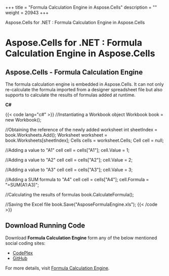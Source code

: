 +++
title = "Formula Calculation Engine in Aspose.Cells" 
description = "" 
weight = 20943 
+++

Aspose.Cells for .NET : Formula Calculation Engine in Aspose.Cells  

# Aspose.Cells for .NET : Formula Calculation Engine in Aspose.Cells


## Aspose.Cells - Formula Calculation Engine

The formula calculation engine is embedded in Aspose.Cells. It can not only re-calculate the formula imported from a designer spreadsheet file but also supports to calculate the results of formulas added at runtime.

**C#**

{{< code lang="c#" >}}
//Instantiating a Workbook object
Workbook book = new Workbook();

//Obtaining the reference of the newly added worksheet
int sheetIndex = book.Worksheets.Add();
Worksheet worksheet = book.Worksheets[sheetIndex];
Cells cells = worksheet.Cells;
Cell cell = null;

//Adding a value to "A1" cell
cell = cells["A1"];
cell.Value = 1;

//Adding a value to "A2" cell
cell = cells["A2"];
cell.Value = 2;

//Adding a value to "A3" cell
cell = cells["A3"];
cell.Value = 3;

//Adding a SUM formula to "A4" cell
cell = cells["A4"];
cell.Formula = "=SUM(A1:A3)";

//Calculating the results of formulas
book.CalculateFormula();

//Saving the Excel file
book.Save("AsposeFormulaEngine.xls");
{{< /code >}}

## Download Running Code

Download **Formula Calculation Engine** form any of the below mentioned social coding sites:

*   [CodePlex](https://asposenpoi.codeplex.com/downloads/get/1482191)
*   [GitHub](https://github.com/aspose-cells/Aspose.Cells-for-.NET/releases/download/AsposeCellsFeaturesMissinginNPOI_v1.0/Formula.Calculation.Engine.Aspose.Cells.zip)

For more details, visit [Formula Calculation Engine](http://www.aspose.com/docs/display/cellsnet/Formula+Calculation+Engine).

